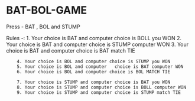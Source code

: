# BAT-BOL-GAME
  
Press - BAT , BOL and STUMP

  Rules -:
        1. Your choice is BAT and computer choice is BOLL you WON
        2. Your choice is BAT and computer choice is STUMP computer WON
        3. Your choice is BAT and computer choice is BAT match TIE
              
        4. Your choice is BOL and computer choice is STUMP you WON
        5. Your choice is BOL and computer   choice is BAT computer WON
        6. Your choice is BOL and computer choice is BOL MATCH TIE

        7. Your choice is STUMP and computer choice is BAT you WON
        8. Your choice is STUMP and computer choice is BOLL computer WON
        9. Your choice is STUMP and computer choice is STUMP match TIE

